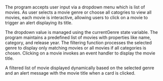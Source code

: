 The program accepts user input via a dropdown menu which is list of movies. As user selects a movie genre or choose all catogries to view all movies, each movie is interactive, allowing users to click on a movie to trigger an alert displaying its title.

The dropdown value is managed using the currentGenre state variable. The program maintains a predefined list of movies with properties like name, category, and release year. The filtering function processes the selected genre to display only matching movies or all movies if all categories is chosen. Clicking on a movie invokes an event handler to display the movie title.

A filtered list of movie displayed dynamically based on the selected genre and an alert message with the movie title when a card is clicked.
